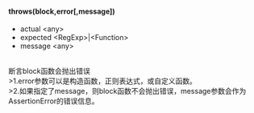#### throws(block,error[,message])
* actual \<any>
* expected \<RegExp>|\<Function>
* message \<any>
<br/>
断言block函数会抛出错误
<br>
>1.error参数可以是构造函数，正则表达式，或自定义函数。
<br>
>2.如果指定了message，则block函数不会抛出错误，message参数会作为AssertionError的错误信息。